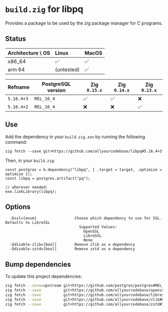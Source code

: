 # `build.zig` for libpq

Provides a package to be used by the zig package manager for C programs.

## Status

| Architecture \ OS | Linux      | MacOS |
|:------------------|:-----------|-------|
| x86_64            | ✅         | ✅    |
| arm 64            | (untested) | ✅    |

| Refname    | PostgreSQL version | Zig `0.15.x` | Zig `0.14.x` | Zig `0.13.x` |
|------------|--------------------|--------------|--------------|--------------|
| `5.16.4+3` | `REL_16_4`         | ✅           | ✅           | ❌           |
| `5.16.4+2` | `REL_16_4`         | ❌           | ❌           | ✅           |

## Use

Add the dependency in your `build.zig.zon` by running the following command:
```zig
zig fetch --save git+https://github.com/allyourcodebase/libpq#5.16.4+3
```

Then, in your `build.zig`:
```zig
const postgres = b.dependency("libpq", { .target = target, .optimize = optimize });
const libpq = postgres.artifact("pq");

// wherever needed:
exe.linkLibrary(libpq);
```

## Options

```
  -Dssl=[enum]                 Choose which dependency to use for SSL. Defaults to LibreSSL
                                 Supported Values:
                                   OpenSSL
                                   LibreSSL
                                   None
  -Ddisable-zlib=[bool]        Remove zlib as a dependency
  -Ddisable-zstd=[bool]        Remove zstd as a dependency
```

## Bump dependencies

To update this project dependencies:

```bash
zig fetch --save=upstream git+https://github.com/postgres/postgres#REL_16_4
zig fetch --save          git+https://github.com/allyourcodebase/openssl#main
zig fetch --save          git+https://github.com/allyourcodebase/libressl#4.0.0+2
zig fetch --save          git+https://github.com/allyourcodebase/zlib#main
zig fetch --save          git+https://github.com/allyourcodebase/zstd#1.5.7
```
